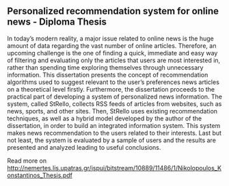 ## Personalized recommendation system for online news - Diploma Thesis
In today’s modern reality, a major issue related to online news is the huge amount of data regarding the vast number of online articles. 
Therefore, an upcoming challenge is the one of finding a quick, immediate and easy way of filtering and evaluating only the articles that 
users are most interested in, rather than spending time exploring themselves through unnecessary information. This dissertation presents 
the concept of recommendation algorithms used to suggest relevant to the user’s preferences news articles on a theoretical level firstly.
Furthermore, the dissertation proceeds to the practical part of developing a system of personalized news information. 
The system, called StRello, collects RSS feeds of articles from websites, such as news, sports, and other sites. 
Then, StRello uses existing recommendation techniques, as well as a hybrid model developed by the author of the dissertation, 
in order to build an integrated information system. This system makes news recommendation to the users related to their interests. 
Last but not least, the system is evaluated by a sample of users and the results are presented and analyzed leading to useful conclusions.

Read more on http://nemertes.lis.upatras.gr/jspui/bitstream/10889/11486/1/Nikolopoulos_Konstantinos_Thesis.pdf

